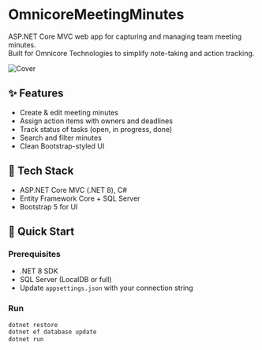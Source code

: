 # OmnicoreMeetingMinutes

ASP.NET Core MVC web app for capturing and managing team meeting minutes.  
Built for Omnicore Technologies to simplify note-taking and action tracking.

![Cover](../docs/screenshots/OmnicoreMeetingMinutes-cover.png)

## ✨ Features
- Create & edit meeting minutes
- Assign action items with owners and deadlines
- Track status of tasks (open, in progress, done)
- Search and filter minutes
- Clean Bootstrap-styled UI

## 🧱 Tech Stack
- ASP.NET Core MVC (.NET 8), C#
- Entity Framework Core + SQL Server
- Bootstrap 5 for UI

## 🚀 Quick Start
### Prerequisites
- .NET 8 SDK
- SQL Server (LocalDB or full)
- Update `appsettings.json` with your connection string

### Run
```bash
dotnet restore
dotnet ef database update
dotnet run
